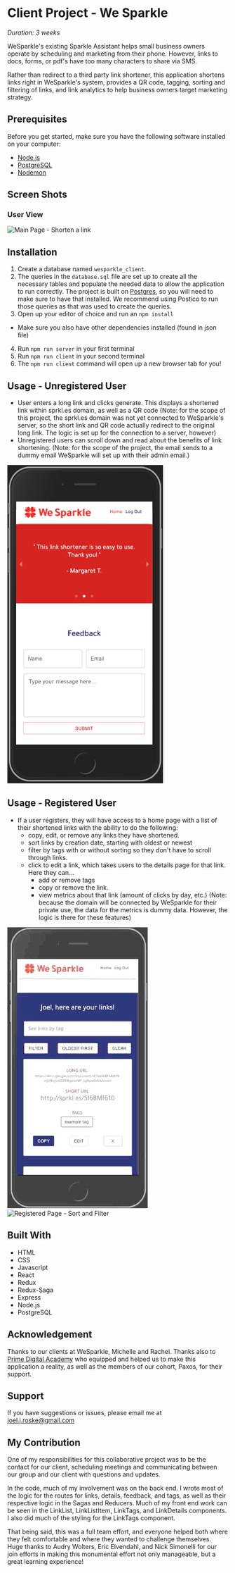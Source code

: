 # Client Project - We Sparkle

_Duration: 3 weeks_

WeSparkle's existing Sparkle Assistant helps small business owners operate by scheduling and marketing from their phone. However, links to docs, forms, or pdf's have too many characters to share via SMS.

Rather than redirect to a third party link shortener, this application shortens links right in WeSparkle's system, provides a QR code, tagging, sorting and filtering of links, and link analytics to help business owners target marketing strategy.

## Prerequisites

Before you get started, make sure you have the following software installed on your computer:

- [Node.js](https://nodejs.org/en/)
- [PostgreSQL](https://www.postgresql.org/)
- [Nodemon](https://nodemon.io/)

## Screen Shots

### User View
![Main Page - Shorten a link](src/images/shorten-link.gif)

## Installation

1. Create a database named `wesparkle_client`.
2. The queries in the `database.sql` file are set up to create all the necessary tables and populate the needed data to allow the application to run correctly. The project is built on [Postgres](https://www.postgresql.org/download/), so you will need to make sure to have that installed. We recommend using Postico to run those queries as that was used to create the queries. 
3. Open up your editor of choice and run an `npm install`
- Make sure you also have other dependencies installed (found in json file)
4. Run `npm run server` in your first terminal
5. Run `npm run client` in your second terminal
6. The `npm run client` command will open up a new browser tab for you!

## Usage - Unregistered User

- User enters a long link and clicks generate. This displays a shortened link within sprkl.es domain, as well as a QR code (Note: for the scope of this project, the sprkl.es domain was not yet connected to WeSparkle's server, so the short link and QR code actually redirect to the original long link. The logic is set up for the connection to a server, however)
- Unregistered users can scroll down and read about the benefits of link shortening. (Note: for the scope of the project, the email sends to a dummy email WeSparkle will set up with their admin email.)

![Main Page - Submit Feedback](src/images/feedback.png)

## Usage - Registered User
- If a user registers, they will have access to a home page with a list of their shortened links with the ability to do the following:
    - copy, edit, or remove any links they have shortened.
    - sort links by creation date, starting with oldest or newest
    - filter by tags with or without sorting so they don't have to scroll through links.
    - click to edit a link, which takes users to the details page for that link. Here they can...
        - add or remove tags
        - copy or remove the link.
        - view metrics about that link (amount of clicks by day, etc.) (Note: because the domain will be connected by WeSparkle for their private use, the data for the metrics is dummy data. However, the logic is there for these features)

![Registered Page - Edit Tags](src/images/edit-tags.gif)
![Registered Page - Sort and Filter](src/images/sort-link.gif)

## Built With
- HTML
- CSS
- Javascript
- React
- Redux
- Redux-Saga
- Express
- Node.js
- PostgreSQL

## Acknowledgement
Thanks to our clients at WeSparkle, Michelle and Rachel. Thanks also to [Prime Digital Academy](www.primeacademy.io) who equipped and helped us to make this application a reality, as well as the members of our cohort, Paxos, for their support.

## Support
If you have suggestions or issues, please email me at [joel.j.roske@gmail.com](www.google.com)

## My Contribution

One of my responsibilities for this collaborative project was to be the contact for our client, scheduling meetings and communicating between our group and our client with questions and updates.

In the code, much of my involvement was on the back end. I wrote most of the logic for the routes for links, details, feedback, and tags, as well as their respective logic in the Sagas and Reducers. Much of my front end work can be seen in the LinkList, LinkListItem, LinkTags, and LinkDetails components. I also did much of the styling for the LinkTags component.

That being said, this was a full team effort, and everyone helped both where they felt comfortable and where they wanted to challenge themselves. Huge thanks to Audry Wolters, Eric Elvendahl, and Nick Simonelli for our join efforts in making this monumental effort not only manageable, but a great learning experience!

